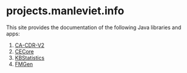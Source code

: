 # projects.manleviet.info

This site provides the documentation of the following Java libraries and apps:

1. [CA-CDR-V2]
2. [CECore]
3. [KBStatistics]
4. [FMGen]

<!-- Links  -->
[CA-CDR-V2]: ca-cdr-v2
[CECore]: ce-core
[KBStatistics]: kbstatistics
[FMGen]: fm-gen